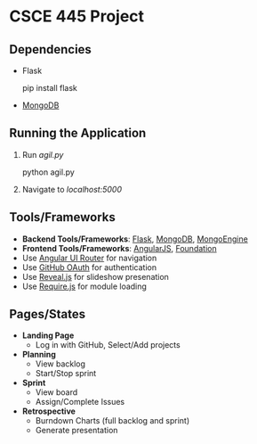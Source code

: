 # CSCE 445 Project

## Dependencies

- Flask

	pip install flask

- [MongoDB](http://www.mongodb.org/)

## Running the Application

1. Run *agil.py*

	python agil.py

2. Navigate to *localhost:5000*

## Tools/Frameworks

- **Backend Tools/Frameworks**: [Flask](http://flask.pocoo.org/), [MongoDB](http://www.mongodb.org/), [MongoEngine](http://mongoengine.org/)
- **Frontend Tools/Frameworks**: [AngularJS](https://angularjs.org/), [Foundation](http://foundation.zurb.com/)
- Use [Angular UI Router](http://angular-ui.github.io/ui-router/) for navigation
- Use [GitHub OAuth](https://developer.github.com/v3/oauth/) for authentication
- Use [Reveal.js](http://lab.hakim.se/reveal-js/#/) for slideshow presenation
- Use [Require.js](http://requirejs.org/) for module loading

## Pages/States

- **Landing Page**
  - Log in with GitHub, Select/Add projects
- **Planning**
  - View backlog
  - Start/Stop sprint
- **Sprint**
  - View board
  - Assign/Complete Issues
- **Retrospective**
  - Burndown Charts (full backlog and sprint)
  - Generate presentation